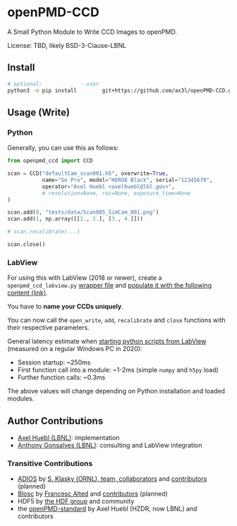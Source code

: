 # openPMD-CCD

A Small Python Module to Write CCD Images to openPMD.

License: TBD, likely BSD-3-Clause-LBNL


## Install

```bash
# optional:            --user
python3 -m pip install        git+https://github.com/ax3l/openPMD-CCD.git
```


## Usage (Write)

### Python

Generally, you can use this as follows:
```py
from openpmd_ccd import CCD

scan = CCD("defaultCam_scan001.h5", overwrite=True,
           name="Go Pro", model="HERO8 Black", serial="12345678",
           operator="Axel Huebl <axelhuebl@lbl.gov>",
           # resolution=None, roi=None, exposure_time=None
)

scan.add(0, "tests/data/Scan005_SimCam_001.png")
scan.add(1, np.array([[1., 2.], [3., 4.]]))

# scan.recalibrate(...)

scan.close()
```

### LabView

For using this with LabView (2018 or newer), create a ``openpmd_ccd_labview.py`` [wrapper file](https://knowledge.ni.com/KnowledgeArticleDetails?id=kA00Z0000019UFmSAM&l=en-US) and [populate it with the following content (link)](openpmd_ccd_labview.py?raw=1).

You have to **name your CCDs uniquely**.

You can now call the ``open_write``, ``add``, ``recalibrate`` and ``close`` functions with their respective parameters.

General latency estimate when [starting python scripts from LabView](https://zone.ni.com/reference/en-XX/help/371361R-01/glang/python_node/) (measured on a regular Windows PC in 2020):

- Session startup: ~250ms
- First function call into a module: ~1-2ms (simple `numpy` and `h5py` load)
- Further function calls: ~0.3ms

The above values will change depending on Python installation and loaded modules.


## Author Contributions

- [Axel Huebl (LBNL)](https://github.com/ax3l): implementation
- [Anthony Gonsalves (LBNL)](https://atap.lbl.gov/division-leadership/atap-scientific-staff/): consulting and LabView integration

### Transitive Contributions

- [ADIOS](https://github.com/ornladios/ADIOS2) by [S. Klasky (ORNL), team, collaborators](https://csmd.ornl.gov/adios) and [contributors](https://github.com/ornladios/ADIOS2/graphs/contributors) (planned)
- [Blosc](https://blosc.org) by [Francesc Alted](https://github.com/FrancescAlted) and [contributors](https://github.com/Blosc/c-blosc/graphs/contributors) (planned)
- HDF5 by [the HDF group](https://www.hdfgroup.org/) and community
- the [openPMD-standard](https://github.com/openPMD/openPMD-standard) by Axel Huebl (HZDR, now LBNL) and contributors
